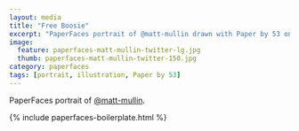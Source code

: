 ```yaml
---
layout: media
title: "Free Boosie"
excerpt: "PaperFaces portrait of @matt-mullin drawn with Paper by 53 on an iPad."
image: 
  feature: paperfaces-matt-mullin-twitter-lg.jpg
  thumb: paperfaces-matt-mullin-twitter-150.jpg
category: paperfaces
tags: [portrait, illustration, Paper by 53]
---
```


PaperFaces portrait of [@matt-mullin](http://twitter.com/matt-mullin).

{% include paperfaces-boilerplate.html %}